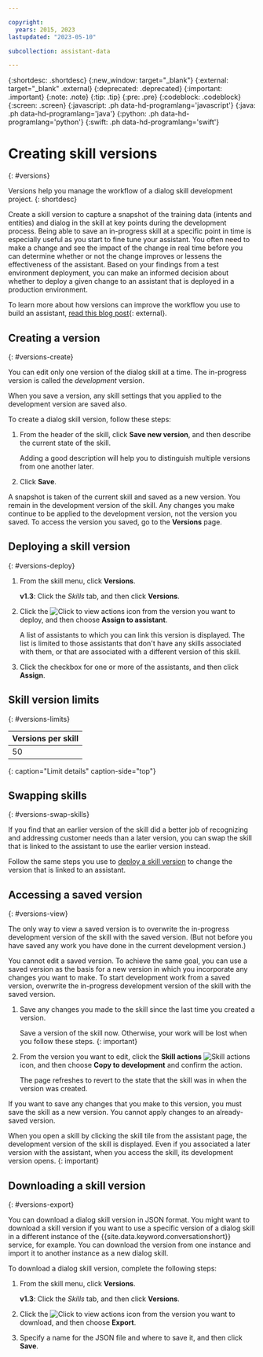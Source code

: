 ```yaml
---

copyright:
  years: 2015, 2023
lastupdated: "2023-05-10"

subcollection: assistant-data

---
```


{:shortdesc: .shortdesc}
{:new_window: target="_blank"}
{:external: target="_blank" .external}
{:deprecated: .deprecated}
{:important: .important}
{:note: .note}
{:tip: .tip}
{:pre: .pre}
{:codeblock: .codeblock}
{:screen: .screen}
{:javascript: .ph data-hd-programlang='javascript'}
{:java: .ph data-hd-programlang='java'}
{:python: .ph data-hd-programlang='python'}
{:swift: .ph data-hd-programlang='swift'}

# Creating skill versions
{: #versions}

Versions help you manage the workflow of a dialog skill development project.
{: shortdesc}

Create a skill version to capture a snapshot of the training data (intents and entities) and dialog in the skill at key points during the development process. Being able to save an in-progress skill at a specific point in time is especially useful as you start to fine tune your assistant. You often need to make a change and see the impact of the change in real time before you can determine whether or not the change improves or lessens the effectiveness of the assistant. Based on your findings from a test environment deployment, you can make an informed decision about whether to deploy a given change to an assistant that is deployed in a production environment.

To learn more about how versions can improve the workflow you use to build an assistant, [read this blog post](https://medium.com/ibm-watson/watson-assistant-versions-announcement-d60869b1f5f){: external}.

## Creating a version
{: #versions-create}

You can edit only one version of the dialog skill at a time. The in-progress version is called the *development* version.

When you save a version, any skill settings that you applied to the development version are saved also.

To create a dialog skill version, follow these steps:

1.  From the header of the skill, click **Save new version**, and then describe the current state of the skill.

    Adding a good description will help you to distinguish multiple versions from one another later.

1.  Click **Save**.

A snapshot is taken of the current skill and saved as a new version. You remain in the development version of the skill. Any changes you make continue to be applied to the development version, not the version you saved. To access the version you saved, go to the **Versions** page.

## Deploying a skill version
{: #versions-deploy}

1.  From the skill menu, click **Versions**.

    **v1.3**: Click the *Skills* tab, and then click **Versions**.
1.  Click the ![Click to view actions](images/kebab-react.png) icon from the version you want to deploy, and then choose **Assign to assistant**.

    A list of assistants to which you can link this version is displayed. The list is limited to those assistants that don't have any skills associated with them, or that are associated with a different version of this skill.
1.  Click the checkbox for one or more of the assistants, and then click **Assign**.

## Skill version limits
{: #versions-limits}

| Versions per skill |
|--------------------|
|                 50 |
{: caption="Limit details" caption-side="top"}

## Swapping skills
{: #versions-swap-skills}

If you find that an earlier version of the skill did a better job of recognizing and addressing customer needs than a later version, you can swap the skill that is linked to the assistant to use the earlier version instead.

Follow the same steps you use to [deploy a skill version](#versions-deploy) to change the version that is linked to an assistant.

## Accessing a saved version
{: #versions-view}

The only way to view a saved version is to overwrite the in-progress development version of the skill with the saved version. (But not before you have saved any work you have done in the current development version.)

You cannot edit a saved version. To achieve the same goal, you can use a saved version as the basis for a new version in which you incorporate any changes you want to make. To start development work from a saved version, overwrite the in-progress development version of the skill with the saved version.

1.  Save any changes you made to the skill since the last time you created a version.

    Save a version of the skill now. Otherwise, your work will be lost when you follow these steps.
    {: important}

1.  From the version you want to edit, click the **Skill actions** ![Skill actions](images/kebab-react.png) icon, and then choose **Copy to development** and confirm the action.

    The page refreshes to revert to the state that the skill was in when the version was created.

If you want to save any changes that you make to this version, you must save the skill as a new version. You cannot apply changes to an already-saved version.

When you open a skill by clicking the skill tile from the assistant page, the development version of the skill is displayed. Even if you associated a later version with the assistant, when you access the skill, its development version opens.
{: important}

## Downloading a skill version
{: #versions-export}

You can download a dialog skill version in JSON format. You might want to download a skill version if you want to use a specific version of a dialog skill in a different instance of the {{site.data.keyword.conversationshort}} service, for example. You can download the version from one instance and import it to another instance as a new dialog skill.

To download a dialog skill version, complete the following steps:

1.  From the skill menu, click **Versions**.

    **v1.3**: Click the *Skills* tab, and then click **Versions**.
1.  Click the ![Click to view actions](images/kebab-react.png) icon from the version you want to download, and then choose **Export**.
1.  Specify a name for the JSON file and where to save it, and then click **Save**.
